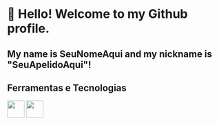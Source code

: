 # 👋 Hello! Welcome to my Github profile.
## My name is SeuNomeAqui and my nickname is "SeuApelidoAqui"!

## Ferramentas e Tecnologias

<img loading="lazy" src="https://cdn.jsdelivr.net/gh/devicons/devicon/icons/java/java-original.svg" width="40" height="40"/> <img loading="lazy" src="https://cdn.jsdelivr.net/gh/devicons/devicon/icons/java/spring-boot.svg" width="40" height="40"/>
